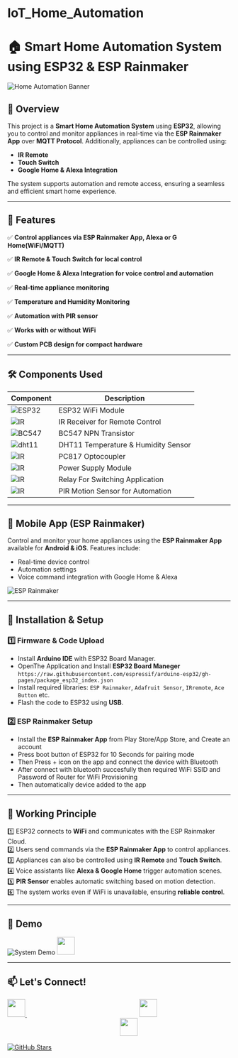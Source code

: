 # IoT_Home_Automation
# 🏠 Smart Home Automation System using ESP32 & ESP Rainmaker

![Home Automation Banner](assets/banner.gif)

## 🌟 Overview
This project is a **Smart Home Automation System** using **ESP32**, allowing you to control and monitor appliances in real-time via the **ESP Rainmaker App** over **MQTT Protocol**. Additionally, appliances can be controlled using:
- **IR Remote**
- **Touch Switch**
- **Google Home & Alexa Integration**

The system supports automation and remote access, ensuring a seamless and efficient smart home experience.

---

## 🚀 Features
✅ **Control appliances via ESP Rainmaker App, Alexa or G Home(WiFi/MQTT)**

✅ **IR Remote & Touch Switch for local control**

✅ **Google Home & Alexa Integration for voice control and automation** 

✅ **Real-time appliance monitoring**

✅ **Temperature and Humidity Monitoring** 

✅ **Automation with PIR sensor**  

✅ **Works with or without WiFi**  

✅ **Custom PCB design for compact hardware**  

---

## 🛠️ Components Used
| Component | Description |
|-----------|------------|
|![ESP32](https://raw.githubusercontent.com/salman1397/IoT_Home_Automation/main/images/esp32.png) | ESP32 WiFi Module |
| ![IR](https://raw.githubusercontent.com/salman1397/IoT_Home_Automation/main/images/ir.jpg) | IR Receiver for Remote Control |
| ![BC547](https://raw.githubusercontent.com/salman1397/IoT_Home_Automation/main/images/bc547.jpg)  | BC547 NPN Transistor |
| ![dht11](https://raw.githubusercontent.com/salman1397/IoT_Home_Automation/main/images/dht11.jpg)  | DHT11 Temperature & Humidity Sensor |
| ![IR](https://raw.githubusercontent.com/salman1397/IoT_Home_Automation/main/images/pc817.jpg) | PC817 Optocoupler |
| ![IR](https://raw.githubusercontent.com/salman1397/IoT_Home_Automation/main/images/ps.jpg)  | Power Supply Module |
|![IR](https://raw.githubusercontent.com/salman1397/IoT_Home_Automation/main/images/relay.jpg) | Relay For Switching Application |
|![IR](https://raw.githubusercontent.com/salman1397/IoT_Home_Automation/main/images/pir.jpg) | PIR Motion Sensor for Automation |

---

## 📱 Mobile App (ESP Rainmaker)
Control and monitor your home appliances using the **ESP Rainmaker App** available for **Android & iOS**. Features include:
- Real-time device control
- Automation settings
- Voice command integration with Google Home & Alexa

![ESP Rainmaker](https://raw.githubusercontent.com/salman1397/IoT_Home_Automation/main/images/screen1.png)

---

## 🔧 Installation & Setup

### 1️⃣ Firmware & Code Upload
- Install **Arduino IDE** with ESP32 Board Manager.
- OpenThe Application and Install **ESP32 Board Maneger** `https://raw.githubusercontent.com/espressif/arduino-esp32/gh-pages/package_esp32_index.json`
- Install required libraries: `ESP Rainmaker`, `Adafruit Sensor`, `IRremote`, `Ace Button` etc.
- Flash the code to ESP32 using **USB**.

### 2️⃣ ESP Rainmaker Setup
- Install the **ESP Rainmaker App** from Play Store/App Store, and Create an account
- Press boot button of ESP32 for 10 Seconds for pairing mode
- Then Press + icon on the app and connect the device with Bluetooth
- After connect with bluetooth succesfully then required WiFi SSID and Password of Router for WiFi Provisioning
- Then automatically device added to the app

---

## 📡 Working Principle
1️⃣ ESP32 connects to **WiFi** and communicates with the ESP Rainmaker Cloud.  
2️⃣ Users send commands via the **ESP Rainmaker App** to control appliances.  
3️⃣ Appliances can also be controlled using **IR Remote** and **Touch Switch**.  
4️⃣ Voice assistants like **Alexa & Google Home** trigger automation scenes.  
5️⃣ **PIR Sensor** enables automatic switching based on motion detection.  
6️⃣ The system works even if WiFi is unavailable, ensuring **reliable control**.

---

## 📸 Demo
![System Demo](assets/demo.gif)
<a href="https://www.youtube.com/watch?v=RzM9oUeDlkI">
    <img src="https://cdn-icons-png.flaticon.com/512/1384/1384060.png" width="40" height="40">
</a>

---

## 📫 Let's Connect!

<p align="left">
<a href="https://www.linkedin.com/in/salman151397">
    <img src="https://cdn-icons-png.flaticon.com/512/174/174857.png" width="40" height="40">
</a>
<span style="display:inline-block; width: 250px;"></span>
<a href="https://www.youtube.com/@SmartTechInsights-e9j">
    <img src="https://cdn-icons-png.flaticon.com/512/1384/1384060.png" width="40" height="40">
</a>
<span style="display:inline-block; width: 250px;"></span>
<a href="mailto:salman151397@gmail.com">
    <img src="https://cdn-icons-png.flaticon.com/512/732/732200.png" width="40" height="40">
</a>
</p>





[![GitHub Stars](https://img.shields.io/github/stars/salman1397/IoT_Home_Automation.svg?style=social)](https://github.com/salman1397/IoT_Home_Automation/HomeAutomation/HomeAutomation.ino)

